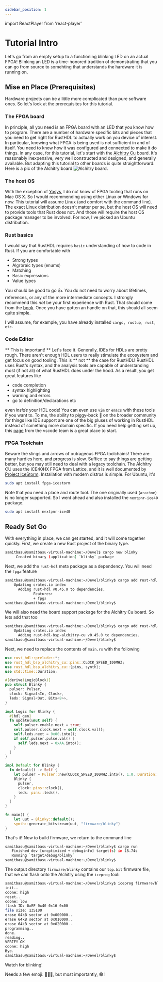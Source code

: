 ```yaml
---
sidebar_position: 1
---
```

import ReactPlayer from 'react-player'

# Tutorial Intro

Let's go from an empty setup to a functioning blinking LED on an actual FPGA!  Blinking an LED is a time-honored tradition of demonstrating that you can go from source to somehting that understands
the hardware it is running on.

## Mise en Place (Prerequisites)

Hardware projects can be a little more complicated than pure software ones.  So let's look at the prerequisites for this tutorial.

### The FPGA board

In principle, all you need is an FPGA board with an LED that you know how to program.  There are a number
of hardware specific bits and pieces that you need to get right for RustHDL to actually work on you device
of interest.  In particular, knowing what FPGA is being used is not sufficient in and of itself.  You 
need to know how it was configured and connected to make it do things.  In any case, for this tutorial,
let's start with the [Alchitry Cu](https://www.sparkfun.com/products/16526) board.  It's reasonably inexpensive, very well constructed and designed, and generally available.  But adapting this tutorial to other boards is quite straightforward.  Here is a pic of the Alchitry board ![Alchitry board](./img/16526-Alchitry_Cu_FPGA_Development_Board__Lattice_iCE40_HX_-03.jpg).

### The host OS

With the exception of [Yosys](https://github.com/YosysHQ/yosys), I do not know of FPGA tooling that runs on 
Mac OS X.  So I would recommending using either Linux or Windows for now.  This tutorial will assume Linux
(and comfort with the command line).  The exact Linux distribution doesn't matter per se, but the host OS
will need to provide tools that Rust does not.  And those will require the host OS package manager to be 
involved.  For now, I've picked an Ubuntu distribution.

### Rust basics

I would say that RustHDL requires `basic` understanding of how to code in Rust.  If you are comfortable with

- Strong types
- Algrbraic types (enums)
- Matching
- Basic expressions
- Value types

You should be good to go 👍.  You do not need to worry about lifetimes, references, or any of the more intermediate concepts.  I strongly recommend this _not_ be your first experience with Rust.  That should come
from the [book](https://doc.rust-lang.org/stable/book).  Once you have gotten an handle on that, this should
all seem quite simple.

I will assume, for example, you have already installed `cargo, rustup, rust, etc.` 

### Code Editor

** This is important! **  Let's face it.  Generally, IDEs for HDLs are pretty rough.  There aren't enough HDL users to really stimulate the ecosystem and get focus on good tooling.  This is ** not ** the case for RustHDL!  RustHDL uses Rust's syntax, and the analysis tools are capable of understanding most (if not all) of what RustHDL does under the hood.  As a result, you get great features like 

- code completion
- syntax highlighting
- warning and errors
- go to definition/declarations etc

even _inside_ your HDL code!  You can even use `vim` or `emacs` with these tools if you want to.  To me, 
the ability to piggy-back 🐖 on the broader community for things like IDE support are one of the big 
pluses of working in RustHDL instead of something more domain specific.  If you need help getting
set up, this [page](https://code.visualstudio.com/docs/languages/rust) from the vscode team is a great place to start.

### FPGA Toolchain

Beware the slings and arrows of outrageous FPGA toolchains!  There are many hurdles here, and progress is slow.  Suffice to say things are getting better, but you may still need to deal with a legacy toolchain.  The
Alchitry CU uses the iCE40HX FPGA from Lattice, and it is well documented by [Project IceStorm](http://www.clifford.at/icestorm/).  Installation with modern distros is simple.  For Ubuntu, it's

```bash
sudo apt install fpga-icestorm
```

Note that you need a place and route tool.  The one originally used (`arachne`) is no longer supported.  So I went ahead and also installed the `nextpnr-ice40` package.

```bash
sudo apt install nextpnr-ice40
```

## Ready Set Go

With everything in place, we can get started, and it will come together quickly.  First, we create a new
Rust project of the binary type.

```bash
samitbasu@samitbasu-virtual-machine:~/Devel$ cargo new blinky
     Created binary (application) `blinky` package
```

Next, we add the `rust-hdl` meta package as a dependency.  You will need the `fpga` feature

```bash
samitbasu@samitbasu-virtual-machine:~/Devel/blinky$ cargo add rust-hdl --features fpga
    Updating crates.io index
      Adding rust-hdl v0.45.0 to dependencies.
             Features:
             + fpga
samitbasu@samitbasu-virtual-machine:~/Devel/blinky$ 
```

We will also need the board support package for the Alchitry Cu board.  So lets add that too

```bash
samitbasu@samitbasu-virtual-machine:~/Devel/blinky$ cargo add rust-hdl-bsp-alchitry-cu
    Updating crates.io index
      Adding rust-hdl-bsp-alchitry-cu v0.45.0 to dependencies.
samitbasu@samitbasu-virtual-machine:~/Devel/blinky$ 
```

Next, we need to replace the contents of `main.rs` with the following

```rust
use rust_hdl::prelude::*;
use rust_hdl_bsp_alchitry_cu::pins::CLOCK_SPEED_100MHZ;
use rust_hdl_bsp_alchitry_cu::{pins, synth};
use std::time::Duration;

#[derive(LogicBlock)]
pub struct Blinky {
  pulser: Pulser,
  clock: Signal<In, Clock>,
  leds: Signal<Out, Bits<8>>,
}

impl Logic for Blinky {
  #[hdl_gen]
  fn update(&mut self) {
    self.pulser.enable.next = true;
    self.pulser.clock.next = self.clock.val();
    self.leds.next = 0x00.into();
    if self.pulser.pulse.val() {
      self.leds.next = 0xAA.into();
    }
  }
}

impl Default for Blinky {
  fn default() -> Self {
    let pulser = Pulser::new(CLOCK_SPEED_100MHZ.into(), 1.0, Duration::from_millis(250));
    Blinky {
      pulser,
      clock: pins::clock(),
      leds: pins::leds(),
    }
  }
}

fn main() {
    let uut = Blinky::default();
    synth::generate_bitstream(uut, "firmware/blinky")
}
```

That's it!  Now to build firmware, we return to the command line

```bash
samitbasu@samitbasu-virtual-machine:~/Devel/blinky$ cargo run
   Finished dev [unoptimized + debuginfo] target(s) in 15.74s
   Running `target/debug/blinky`
samitbasu@samitbasu-virtual-machine:~/Devel/blinky$ 
```

The output directory `firmware/blinky` contains our `top.bit` firmware file, that we can flash onto the Alchitry using the `iceprog` tool:

```bash
samitbasu@samitbasu-virtual-machine:~/Devel/blinky$ iceprog firmware/blinky/top.bin 
init..
cdone: high
reset..
cdone: low
flash ID: 0xEF 0x40 0x16 0x00
file size: 135100
erase 64kB sector at 0x000000..
erase 64kB sector at 0x010000..
erase 64kB sector at 0x020000..
programming..
done.                 
reading..
VERIFY OK             
cdone: high
Bye.
samitbasu@samitbasu-virtual-machine:~/Devel/blinky$ 
```

Watch for blinking!

<ReactPlayer playing controls url="img/blinky.mp4"/>

Needs a few emoji: 🎉🎈🦀, but most importantly, 😁!



